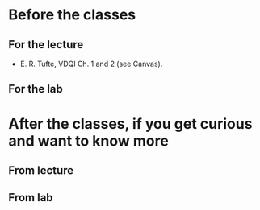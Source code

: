 # Before the classes

## For the lecture

- E. R. Tufte, VDQI Ch. 1 and 2 (see Canvas). 

## For the lab


# After the classes, if you get curious and want to know more

## From lecture

## From lab



